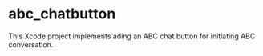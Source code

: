 # abc_chatbutton
This Xcode project implements ading an ABC chat button for initiating ABC conversation.
